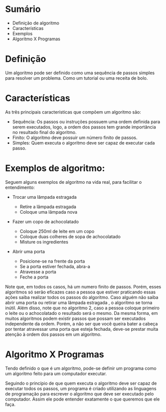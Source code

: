 # Sumário

- Definição de algoritmo
- Características
- Exemplos
- Algoritmo X Programas

# Definição

Um algoritmo pode ser definido como uma sequência de passos simples para resolver um problema. Como um tutorial ou uma receita de bolo.

# Características

As três principais características que compõem um algoritmo são:

- Sequência: Os passos ou instruções possuem uma ordem definida para serem executados, logo, a ordem dos passos tem grande importância no resultado final do algoritmo.
- Finito: O algoritmo deve possuir um número finito de passos.
- Simples: Quem executa o algoritmo deve ser capaz de executar cada passo.

# Exemplos de algoritmo:

Seguem alguns exemplos de algoritmo na vida real, para facilitar o entendimento:

- Trocar uma lâmpada estragada
    * Retire a lâmpada estragada
    * Coloque uma lâmpada nova

- Fazer um copo de achocolatado
    * Coloque 250ml de leite em um copo
    * Coloque duas colheres de sopa de achocolatado
    * Misture os ingredientes

- Abrir uma porta
    * Posicione-se na frente da porta
    * Se a porta estiver fechada, abra-a
    * Atravesse a porta
    * Feche a porta

Note que, em todos os casos, há um numero finito de passos. Porém, esses algoritmos só serão eficazes caso a pessoa que estiver praticando essas ações saiba realizar todos os passos do algoritmo. Caso alguém não saiba abrir uma porta ou retirar uma lâmpada estragada , o algoritmo se torna inútil.
Além disso, note que no algoritmo 2, caso a pessoa coloque primeiro o leite ou o achocolatado o resultado será o mesmo. Da mesma forma, em muitos algoritmos podem existir passos que possam ser executados independente da ordem. Porém, a não ser que você queira bater a cabeça por tentar atravessar uma porta que esteja fechada, deve-se prestar muita atenção à ordem dos passos em um algoritmo.

# Algoritmo X Programas

Tendo definido o que é um algoritmo, pode-se definir um programa como um algoritmo feito para um computador executar.

Seguindo o princípio de que quem executa o algoritmo deve ser capaz de executar todos os passos, um programa é criado utilizando as linguagens de programação para escrever o algoritmo que deve ser executado pelo computador. Assim ele pode entender exatamente o que queremos que ele faça.